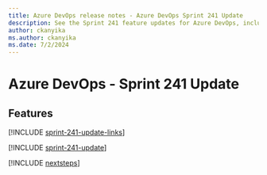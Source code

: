 ```yaml
---
title: Azure DevOps release notes - Azure DevOps Sprint 241 Update
description: See the Sprint 241 feature updates for Azure DevOps, including next steps.
author: ckanyika
ms.author: ckanyika
ms.date: 7/2/2024
---
```


# Azure DevOps - Sprint 241 Update

## Features

[!INCLUDE [sprint-241-update-links](../includes/general/sprint-241-update-links.md)]

[!INCLUDE [sprint-241-update](../includes/general/sprint-241-update.md)]

[!INCLUDE [nextsteps](../includes/nextsteps.md)]
